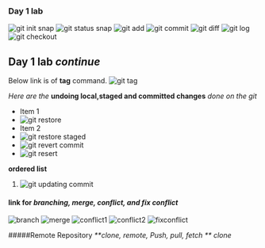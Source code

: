 ### Day 1 lab 
![git init snap](https://github.com/JRKhatri/CS445/blob/main/git_init.png)
![git status snap](https://github.com/JRKhatri/CS445/blob/main/git_status.png)
![git add](https://github.com/JRKhatri/CS445/blob/main/git_add.png)
![git commit](https://github.com/JRKhatri/CS445/blob/main/git_commit.png)
![git diff](https://github.com/JRKhatri/CS445/blob/main/git_diff.png)
![git log](https://github.com/JRKhatri/CS445/blob/main/git_log.png)
![git checkout](https://github.com/JRKhatri/CS445/blob/main/checkout_oldversion.png)

## Day 1 lab *continue*
Below link is of **tag** command.
![git tag](https://github.com/JRKhatri/CS445/blob/main/tag_commit.png)

_Here are the_ **undoing local,staged and committed changes** _done on the git_

* Item 1
* ![git restore](https://github.com/JRKhatri/CS445/blob/main/restore_beforeworking.png)
* Item 2 
* ![git restore staged](https://github.com/JRKhatri/CS445/blob/main/restore_beforeCommit.png)
* ![git revert commit](https://github.com/JRKhatri/CS445/blob/main/revert_commit.png)
* ![git resert](https://github.com/JRKhatri/CS445/blob/main/resert_commit.png)

**ordered list**
1. ![git updating commit](https://github.com/JRKhatri/CS445/blob/main/updating_lastCommit.png)


#### link for *branching, merge, conflict, and fix conflict*
![branch](https://github.com/JRKhatri/CS445/blob/main/branching.png)
![merge](https://github.com/JRKhatri/CS445/blob/main/merge.png)
![conflict1](https://github.com/JRKhatri/CS445/blob/main/create_conflict.png)
![conflict2](https://github.com/JRKhatri/CS445/blob/main/conflict_sample.png)
![fixconflict](https://github.com/JRKhatri/CS445/blob/main/fixMerge_conflict.png)

#####Remote Repository
_**clone, remote, Push, pull, fetch **_
*clone*







 




